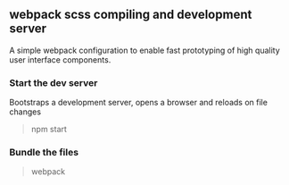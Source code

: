 ## webpack scss compiling and development server
A simple webpack configuration to enable fast prototyping of high quality user interface components.


### Start the dev server
Bootstraps a development server, opens a browser and reloads on file changes
> npm start

### Bundle the files
> webpack